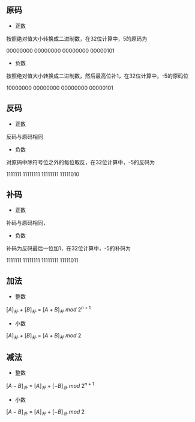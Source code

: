 <!--
 * @Description: 
 * @Version: 1.0
 * @Author: DaLao
 * @Email: dalao_li@163.com
 * @Date: 2021-12-15 21:10:23
 * @LastEditors: DaLao
 * @LastEditTime: 2021-12-15 21:29:59
-->

## 原码

- 正数

按照绝对值大小转换成二进制数，在$32$位计算中，$5$的原码为

$00000000$ $00000000$ $00000000$ $00000101$

- 负数

按照绝对值大小转换成二进制数，然后最高位补$1$，在$32$位计算中，-$5$的原码位

$10000000$ $00000000$ $00000000$ $00000101$


## 反码

- 正数

反码与原码相同

- 负数

对原码中除符号位之外的每位取反，在$32$位计算中，-$5$的反码为

$1111111$ $11111111$ $11111111$ $11111010$

## 补码

- 正数

补码与原码相同，

- 负数

补码为反码最后一位加1，在$32$位计算中，-$5$的补码为

$1111111$ $11111111$ $11111111$ $11111011$


## 加法 

- 整数

[$A$]$_补$ $+$ [$B$]$_补$ $=$ [$A+B$]$_补$ $mod$ $2^{n+1}$ 

- 小数

[$A$]$_补$ $+$ [$B$]$_补$ $=$ [$A+B$]$_补$ $mod$ $2$

## 减法 

- 整数


[$A-B$]$_补$ $=$ [$A$]$_补$ $+$ [$-B$]$_补$ $mod$ $2^{n+1}$

- 小数

[$A-B$]$_补$ $=$ [$A$]$_补$ $+$ [$-B$]$_补$ $mod$ $2$
